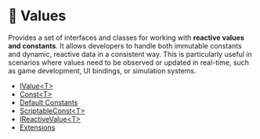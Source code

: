 # 🧩 Values

Provides a set of interfaces and classes for working with **reactive values and constants**. It allows developers to
handle both immutable constants and dynamic, reactive data in a consistent way. This is particularly useful in scenarios
where values need to be observed or updated in real-time, such as game development, UI bindings, or simulation systems.

- [IValue&lt;T&gt;](IValue.md) <!-- + -->
- [Const&lt;T&gt;](Const.md) <!-- + -->
- [Default Constants](DefaultConstants.md)  <!-- + -->
- [ScriptableConst&lt;T&gt;](ScriptableConst.md)  <!-- + -->
- [IReactiveValue&lt;T&gt;](IReactiveValue.md)  <!-- + -->
- [Extensions](Extensions.md)  <!-- + -->